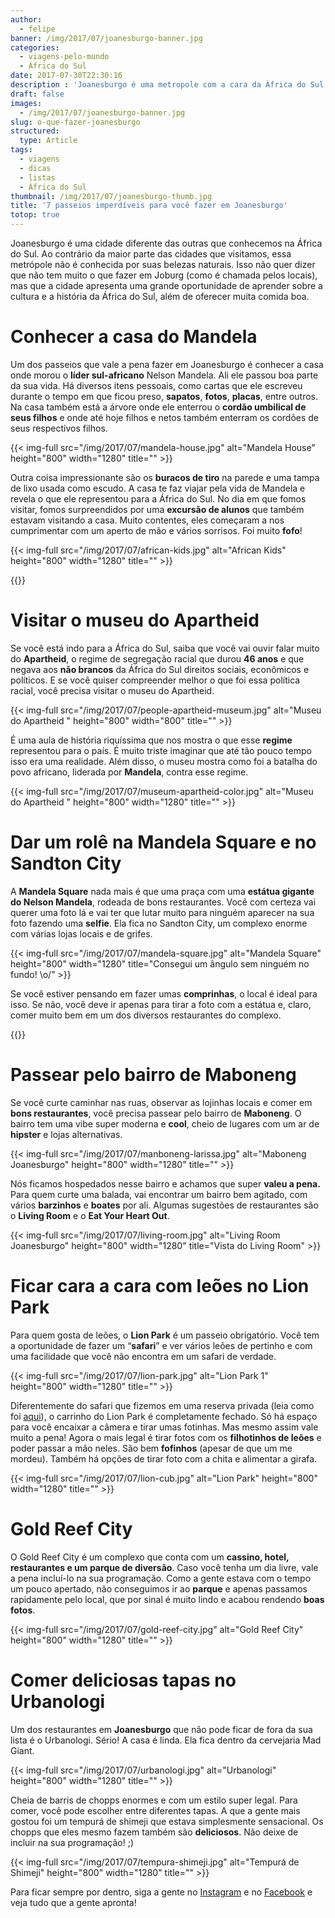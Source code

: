 ```yaml
---
author:
  - felipe
banner: /img/2017/07/joanesburgo-banner.jpg
categories:
  - viagens-pelo-mundo
  - África do Sul
date: 2017-07-30T22:30:16
description : 'Joanesburgo é uma metropole com a cara da África do Sul. Aqui vocÊ vai encontrar historia, diversão e muita comida boa. E aqui a gente te conta como encontra tudo isso.'
draft: false
images:
  - /img/2017/07/joanesburgo-banner.jpg
slug: o-que-fazer-joanesburgo
structured:
  type: Article
tags:
  - viagens
  - dicas
  - listas
  - África do Sul
thumbnail: /img/2017/07/joanesburgo-thumb.jpg
title: '7 passeios imperdíveis para você fazer em Joanesburgo'
totop: true
---
```


Joanesburgo é uma cidade diferente das outras que conhecemos na África do Sul. Ao contrário da maior parte das cidades que visitamos, essa metrópole não é conhecida por suas belezas naturais. Isso não quer dizer que não tem muito o que fazer em Joburg (como é chamada pelos locais), mas que a cidade apresenta uma grande oportunidade de aprender sobre a cultura e a história da África do Sul, além de oferecer muita comida boa.

# Conhecer a casa do Mandela

Um dos passeios que vale a pena fazer em Joanesburgo é conhecer a casa onde morou o **líder sul-africano** Nelson Mandela. Ali ele passou boa parte da sua vida. Há diversos itens pessoais, como cartas que ele escreveu durante o tempo em que ficou preso, **sapatos**, **fotos**, **placas**, entre outros. Na casa também está a árvore onde ele enterrou o **cordão umbilical de seus filhos** e onde até hoje filhos e netos também enterram os cordões de seus respectivos filhos. 

{{< img-full src="/img/2017/07/mandela-house.jpg" alt="Mandela House"  height="800" width="1280" title="" >}}

Outra coisa impressionante são os **buracos de tiro** na parede e uma tampa de lixo usada como escudo. A casa te faz viajar pela vida de Mandela e revela o que ele representou para a África do Sul. No dia em que fomos visitar, fomos surpreendidos por uma **excursão de alunos** que também estavam visitando a casa. Muito contentes, eles começaram a nos cumprimentar com um aperto de mão e vários sorrisos. Foi muito **fofo**!

{{< img-full src="/img/2017/07/african-kids.jpg" alt="African Kids"  height="800" width="1280" title="" >}}

{{<facebook-like>}}

# Visitar o museu do Apartheid

Se você está indo para a África do Sul, saiba que você vai ouvir falar muito do **Apartheid**, o regime de segregação racial que durou **46 anos** e que negava aos **não brancos** da África do Sul direitos sociais, econômicos e políticos.  E se você quiser compreender melhor o que foi essa política racial, você precisa visitar o museu do Apartheid.

{{< img-full src="/img/2017/07/people-apartheid-museum.jpg" alt="Museu do Apartheid "  height="800" width="800" title="" >}}

É uma aula de história riquíssima que nos mostra o que esse **regime** representou para o país. É muito triste imaginar que até tão pouco tempo isso era uma realidade. Além disso, o museu mostra como foi a batalha do povo africano, liderada por **Mandela**, contra esse regime. 

{{< img-full src="/img/2017/07/museum-apartheid-color.jpg" alt="Museu do Apartheid "  height="800" width="1280" title="" >}}

# 

# Dar um rolê na Mandela Square e no Sandton City

A **Mandela Square** nada mais é que uma praça com uma **estátua gigante do Nelson Mandela**, rodeada de bons restaurantes. Você com certeza vai querer uma foto lá e vai ter que lutar muito para ninguém aparecer na sua foto fazendo uma **selfie**. Ela fica no Sandton City, um complexo enorme com várias lojas locais e de grifes. 

{{< img-full src="/img/2017/07/mandela-square.jpg" alt="Mandela Square"  height="800" width="1280" title="Consegui um ângulo sem ninguém no fundo! \o/" >}}

Se você estiver pensando em fazer umas **comprinhas**, o local é ideal para isso. Se não, você deve ir apenas para tirar a foto com a estátua e, claro, comer muito bem em um dos diversos restaurantes do complexo.

{{<subscribe>}}

# Passear pelo bairro de Maboneng

Se você curte caminhar nas ruas, observar as lojinhas locais e comer em **bons restaurantes**, você precisa passear pelo bairro de **Maboneng**. O bairro tem uma vibe super moderna e **cool**, cheio de lugares com um ar de **hipster** e lojas alternativas.

{{< img-full src="/img/2017/07/manboneng-larissa.jpg" alt="Maboneng Joanesburgo"  height="800" width="1280" title="" >}}

Nós ficamos hospedados nesse bairro e achamos que super **valeu a pena.** Para quem curte uma balada, vai encontrar um bairro bem agitado, com vários **barzinhos** e **boates** por ali. Algumas sugestões de restaurantes são o **Living Room** e o **Eat Your Heart Out**.

{{< img-full src="/img/2017/07/living-room.jpg" alt="Living Room Joanesburgo"  height="800" width="1280" title="Vista do Living Room" >}}

# Ficar cara a cara com leões no Lion Park

Para quem gosta de leões, o **Lion Park** é um passeio obrigatório. Você tem a oportunidade de fazer um “**safari**” e ver vários leões de pertinho e com uma facilidade que você não encontra em um safari de verdade. 

{{< img-full src="/img/2017/07/lion-park.jpg" alt="Lion Park 1"  height="800" width="1280" title="" >}}

Diferentemente do safari que fizemos em uma reserva privada (leia como foi [aqui](http://debacontudo.com.br/viagem/dicas-melhor-safari-africa-do-sul/)), o carrinho do Lion Park é completamente fechado. Só há espaço para você encaixar a câmera e tirar umas fotinhas. Mas mesmo assim vale muito a pena! Agora o mais legal é tirar fotos com os **filhotinhos de leões** e poder passar a mão neles. São bem **fofinhos** (apesar de que um me mordeu). Também há opções de tirar foto com a chita e alimentar a girafa.

{{< img-full src="/img/2017/07/lion-cub.jpg" alt="Lion Park"  height="800" width="1280" title="" >}}

# Gold Reef City

O Gold Reef City é um complexo que conta com um **cassino, hotel, restaurantes e um parque de diversão**. Caso você tenha um dia livre, vale a pena incluí-lo na sua programação. Como a gente estava com o tempo um pouco apertado, não conseguimos ir ao **parque** e apenas passamos rapidamente pelo local, que por sinal é muito lindo e acabou rendendo **boas fotos**.

{{< img-full src="/img/2017/07/gold-reef-city.jpg" alt="Gold Reef City"  height="800" width="1280" title="" >}} 

# Comer deliciosas tapas no Urbanologi

Um dos restaurantes em **Joanesburgo** que não pode ficar de fora da sua lista é o Urbanologi. Sério! A casa é linda. Ela fica dentro da cervejaria Mad Giant. 

{{< img-full src="/img/2017/07/urbanologi.jpg" alt="Urbanologi"  height="800" width="1280" title="" >}}

Cheia de barris de chopps enormes e com um estilo super legal. Para comer, você pode escolher entre diferentes tapas. A que a gente mais gostou foi um tempurá de shimeji que estava simplesmente sensacional. Os chopps que eles mesmo fazem também são  **deliciosos**. Não deixe de incluir na sua programação! ;)

{{< img-full src="/img/2017/07/tempura-shimeji.jpg" alt="Tempurá de Shimeji"  height="800" width="1280" title="" >}}

Para ficar sempre por dentro, siga a gente no [Instagram](https://www.instagram.com/casaldebacontudo/) e no [Facebook](https://www.facebook.com/debacontudo) e veja tudo que a gente apronta!